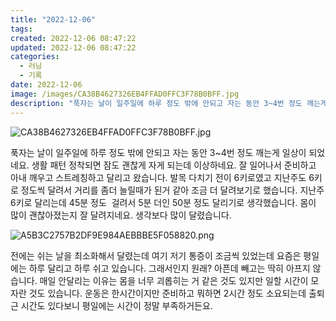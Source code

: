 ```yaml
---
title: "2022-12-06"
tags:
created: 2022-12-06 08:47:22
updated: 2022-12-06 08:47:22
categories:
  - 러닝
  - 기록
date: 2022-12-06
image: /images/CA38B4627326EB4FFAD0FFC3F78B0BFF.jpg
description: "푹자는 날이 일주일에 하루 정도 밖에 안되고 자는 동안 3~4번 정도 깨는게 일상이 되었네요. 생활 패턴 정착되면 잠도 괜찮게 자게 되는데 이상하네요. 잘 일어나서 준비하고 아내 깨우고 스트레칭하고 달리고 왔습니다. 발목 다치기 전이 6키로였고 지난주도 6키로 정도씩 달려서 거리를 좀더"
---
```


![CA38B4627326EB4FFAD0FFC3F78B0BFF.jpg](/images/CA38B4627326EB4FFAD0FFC3F78B0BFF.jpg)
 
 

푹자는 날이 일주일에 하루 정도 밖에 안되고 자는 동안 3~4번 정도 깨는게 일상이 되었네요. 생활 패턴 정착되면 잠도 괜찮게 자게 되는데 이상하네요. 
잘 일어나서 준비하고 아내 깨우고 스트레칭하고 달리고 왔습니다. 발목 다치기 전이 6키로였고 지난주도 6키로 정도씩 달려서 거리를 좀더 늘릴때가 된거 같아 조금 더 달려보기로 했습니다. 지난주 6키로 달리는데 45분 정도  걸려서 5분 더인 50분 정도 달리기로 생각했습니다. 몸이 많이 괜찮아졌는지 잘 달려지네요. 생각보다 많이 달렸습니다. 

 
 ![A5B3C2757B2DF9E984AEBBBE5F058820.png](/images/A5B3C2757B2DF9E984AEBBBE5F058820.png)
 
 

전에는 쉬는 날을 최소화해서 달렸는데 여기 저기 통증이 조금씩 있었는데 요즘은 평일에는 하루 달리고 하루 쉬고 있습니다. 그래서인지 원래? 아픈데 빼고는 딱히 아프지 않습니다.
매일 안달리는 이유는 몸을 너무 괴롭히는 거 같은 것도 있지만 일할 시간이 모자란 것도 있습니다. 운동은 한시간이지만 준비하고 뭐하면 2시간 정도 소요되는데 출퇴근 시간도 있다보니 평일에는 시간이 정말 부족하거든요.
